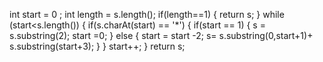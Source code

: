 int start  = 0 ;
int length = s.length();
if(length==1)
{
return s;
}
while (start<s.length())
{
if(s.charAt(start) == '*')
{
if(start == 1)
{
s = s.substring(2);
start =0;
}
else
{
start = start -2;
s= s.substring(0,start+1)+ s.substring(start+3);
}
}
start++;
}
return s;